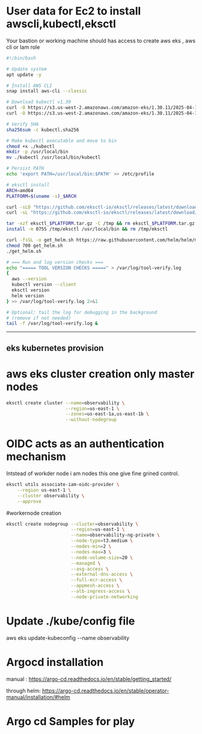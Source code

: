 # User data for Ec2 to install awscli,kubectl,eksctl

Your bastion or working machine should has access to create aws eks , aws cli or Iam role 

```bash
#!/bin/bash

# Update system
apt update -y

# Install AWS CLI
snap install aws-cli --classic

# Download kubectl v1.30
curl -O https://s3.us-west-2.amazonaws.com/amazon-eks/1.30.11/2025-04-17/bin/linux/amd64/kubectl
curl -O https://s3.us-west-2.amazonaws.com/amazon-eks/1.30.11/2025-04-17/bin/linux/amd64/kubectl.sha256

# Verify SHA
sha256sum -c kubectl.sha256

# Make kubectl executable and move to bin
chmod +x ./kubectl
mkdir -p /usr/local/bin
mv ./kubectl /usr/local/bin/kubectl

# Persist PATH
echo 'export PATH=/usr/local/bin:$PATH' >> /etc/profile

# eksctl install
ARCH=amd64
PLATFORM=$(uname -s)_$ARCH

curl -sLO "https://github.com/eksctl-io/eksctl/releases/latest/download/eksctl_$PLATFORM.tar.gz"
curl -sL "https://github.com/eksctl-io/eksctl/releases/latest/download/eksctl_checksums.txt" | grep $PLATFORM | sha256sum --check

tar -xzf eksctl_$PLATFORM.tar.gz -C /tmp && rm eksctl_$PLATFORM.tar.gz
install -m 0755 /tmp/eksctl /usr/local/bin && rm /tmp/eksctl

curl -fsSL -o get_helm.sh https://raw.githubusercontent.com/helm/helm/main/scripts/get-helm-3
chmod 700 get_helm.sh
./get_helm.sh

# === Run and log version checks ===
echo "===== TOOL VERSION CHECKS =====" > /var/log/tool-verify.log
{
  aws --version  
  kubectl version --client  
  eksctl version  
  helm version
} >> /var/log/tool-verify.log 2>&1

# Optional: tail the log for debugging in the background
# (remove if not needed)
tail -f /var/log/tool-verify.log &

```

-----------------------

## eks kubernetes provision

# aws eks cluster creation only master nodes 
```bash
eksctl create cluster --name=observability \
                      --region=us-east-1 \
                      --zones=us-east-1a,us-east-1b \
                      --without-nodegroup

```

# OIDC acts as an authentication mechanism
Intstead of workder node i am nodes this one give fine grined control.

```bash
eksctl utils associate-iam-oidc-provider \
    --region us-east-1 \
    --cluster observability \
    --approve

```
#workernode creation

```bash
eksctl create nodegroup --cluster=observability \
                        --region=us-east-1 \
                        --name=observability-ng-private \
                        --node-type=t3.medium \
                        --nodes-min=2 \
                        --nodes-max=3 \
                        --node-volume-size=20 \
                        --managed \
                        --asg-access \
                        --external-dns-access \
                        --full-ecr-access \
                        --appmesh-access \
                        --alb-ingress-access \
                        --node-private-networking

```


# Update ./kube/config file
aws eks update-kubeconfig --name observability


# Argocd installation

manual : https://argo-cd.readthedocs.io/en/stable/getting_started/

through helm:  https://argo-cd.readthedocs.io/en/stable/operator-manual/installation/#helm


# Argo cd Samples for play

